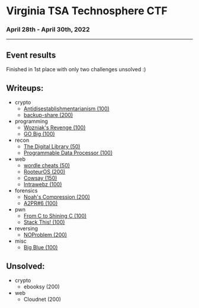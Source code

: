 # Virginia TSA Technosphere CTF
### April 28th - April 30th, 2022
***
## Event results
Finished in 1st place with only two challenges unsolved :)
## Writeups:
- crypto
  - [Antidisestablishmentarianism (100)](./crypto/antidisestablishmentarianism.md)
  - [backup-share (200)](./crypto/backupshare.md)
- programming
  - [Wozniak's Revenge (100)](./programming/wozniaksrevenge.md)
  - [GO Big (100)](./programming/gobig.md)
- recon
  - [The Digital Library (50)](./recon/thedigitallibrary.md)
  - [Programmable Data Processor (100)](./recon/programmabledataprocessor.md)
- web
  - [wordle cheats (50)](./web/wordlecheats.md)
  - [RooteurOS (200)](./web/rooteuros.md)
  - [Cowsay (150)](./web/cowsay.md)
  - [Intrawebz (100)](./web/intrawebz.md)
- forensics
  - [Noah's Compression (200)](./forensics/noahscompression.md)
  - [A2PR#6 (100)](./forensics/a2pr6.md)
- pwn
  - [From C to Shining C (100)](./pwn/fromctoshiningc.md)
  - [Stack This! (100)](./pwn/stackthis.md)
- reversing
  - [NOProblem (200)](./reversing/noproblem.md)
- misc
  - [Big Blue (100)](./misc/bigblue.md)

## Unsolved:
- crypto
  - ebooksy (200)
- web
  - Cloudnet (200)

